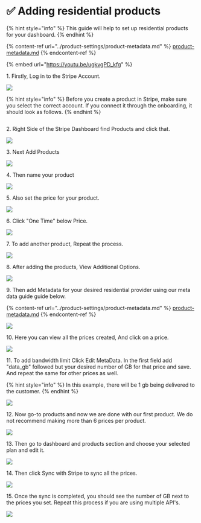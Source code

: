 # ✅ Adding residential products

{% hint style="info" %}
This guide will help to set up residential products for your dashboard.
{% endhint %}

{% content-ref url="../product-settings/product-metadata.md" %}
[product-metadata.md](../product-settings/product-metadata.md)
{% endcontent-ref %}

{% embed url="https://youtu.be/ugkvgPD_kfg" %}

1\. Firstly, Log in to the Stripe Account.

![](<../.gitbook/assets/Untitled design (1) (2).png>)

{% hint style="info" %}
Before you create a product in Stripe, make sure you select the correct account. If you connect it through the onboarding, it should look as follows.
{% endhint %}

<figure><img src="../.gitbook/assets/r.png" alt=""><figcaption></figcaption></figure>

2\. Right Side of the Stripe Dashboard find Products and click that.&#x20;

![](<../.gitbook/assets/Untitled design (2) (9).png>)

3\. Next Add Products&#x20;

![](<../.gitbook/assets/Untitled design (3) (12).png>)

4\. Then name your product

![](<../.gitbook/assets/Untitled design (4) (5).png>)

5\. Also set the price for your product.

![](<../.gitbook/assets/Untitled design (5) (4).png>)

6\. Click "One Time" below Price.&#x20;

![](<../.gitbook/assets/Untitled design (6) (5).png>)

7\. To add another product, Repeat the process.

![](<../.gitbook/assets/Untitled design (7) (4).png>)

8\. After adding the products, View Additional Options.

![](<../.gitbook/assets/Untitled design (8) (7).png>)

9\. Then add Metadata for your desired residential provider using our meta data guide guide below.

{% content-ref url="../product-settings/product-metadata.md" %}
[product-metadata.md](../product-settings/product-metadata.md)
{% endcontent-ref %}

![](<../.gitbook/assets/Untitled design (2) (3).png>)

10\. Here you can view all the prices created, And click on a price.

![](<../.gitbook/assets/Untitled design (1) (5).png>)



11\. To add bandwidth limit Click Edit MetaData. In the first field add "data\_gb" followed but your desired number of GB for that price and save. And repeat the same for other prices as well.



{% hint style="info" %}
In this example, there will be 1 gb being delivered to the customer.
{% endhint %}

![](<../.gitbook/assets/Untitled design (11) (7).png>)

12\. Now go-to products and now we are done with our first product. We do not recommend making more than 6 prices per product.

![](<../.gitbook/assets/Untitled design (12) (3).png>)

13\. Then go to dashboard and products section and choose your selected plan and edit it.

![](<../.gitbook/assets/1 (72).png>)

14\. Then click Sync with Stripe to sync all the prices.

![](<../.gitbook/assets/1 (67) (3) (1).png>)

15\. Once the sync is completed, you should see the number of GB next to the prices you set. Repeat this process if you are using multiple API's.

![](<../.gitbook/assets/1 (68) (4).png>)
